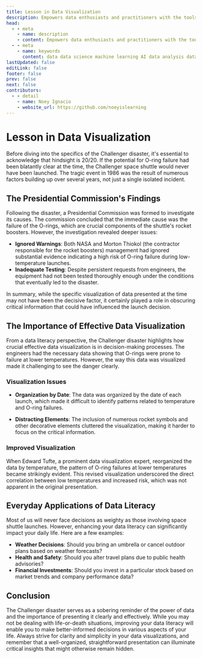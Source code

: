 ```yaml
---
title: Lesson in Data Visualization
description: Empowers data enthusiasts and practitioners with the tools and knowledge to unlock the potential of data.
head:
  - - meta
    - name: description
    - content: Empowers data enthusiasts and practitioners with the tools and knowledge to unlock the potential of data.
  - - meta
    - name: keywords
      content: data data science machine learning AI data analysis data-driven data enthusiasts data practitioners
lastUpdated: false
editLink: false
footer: false
prev: false
next: false
contributors:
  - - detail
    - name: Noey Ignacio
    - website_url: https://github.com/noeyislearning
---
```


# Lesson in Data Visualization

Before diving into the specifics of the Challenger disaster, it's essential to acknowledge that hindsight is 20/20. If the potential for O-ring failure had been blatantly clear at the time, the Challenger space shuttle would never have been launched. The tragic event in 1986 was the result of numerous factors building up over several years, not just a single isolated incident.

## The Presidential Commission's Findings

Following the disaster, a Presidential Commission was formed to investigate its causes. The commission concluded that the immediate cause was the failure of the O-rings, which are crucial components of the shuttle's rocket boosters. However, the investigation revealed deeper issues:

- **Ignored Warnings**: Both NASA and Morton Thiokol (the contractor responsible for the rocket boosters) management had ignored substantial evidence indicating a high risk of O-ring failure during low-temperature launches.
- **Inadequate Testing**: Despite persistent requests from engineers, the equipment had not been tested thoroughly enough under the conditions that eventually led to the disaster.

In summary, while the specific visualization of data presented at the time may not have been the decisive factor, it certainly played a role in obscuring critical information that could have influenced the launch decision.

## The Importance of Effective Data Visualization

From a data literacy perspective, the Challenger disaster highlights how crucial effective data visualization is in decision-making processes. The engineers had the necessary data showing that O-rings were prone to failure at lower temperatures. However, the way this data was visualized made it challenging to see the danger clearly.

### Visualization Issues

- **Organization by Date**: The data was organized by the date of each launch, which made it difficult to identify patterns related to temperature and O-ring failures.

- **Distracting Elements**: The inclusion of numerous rocket symbols and other decorative elements cluttered the visualization, making it harder to focus on the critical information.

### Improved Visualization

When Edward Tufte, a prominent data visualization expert, reorganized the data by temperature, the pattern of O-ring failures at lower temperatures became strikingly evident. This revised visualization underscored the direct correlation between low temperatures and increased risk, which was not apparent in the original presentation.

## Everyday Applications of Data Literacy

Most of us will never face decisions as weighty as those involving space shuttle launches. However, enhancing your data literacy can significantly impact your daily life. Here are a few examples:

- **Weather Decisions**: Should you bring an umbrella or cancel outdoor plans based on weather forecasts?
- **Health and Safety**: Should you alter travel plans due to public health advisories?
- **Financial Investments**: Should you invest in a particular stock based on market trends and company performance data?

## Conclusion

The Challenger disaster serves as a sobering reminder of the power of data and the importance of presenting it clearly and effectively. While you may not be dealing with life-or-death situations, improving your data literacy will enable you to make better-informed decisions in various aspects of your life. Always strive for clarity and simplicity in your data visualizations, and remember that a well-organized, straightforward presentation can illuminate critical insights that might otherwise remain hidden.
